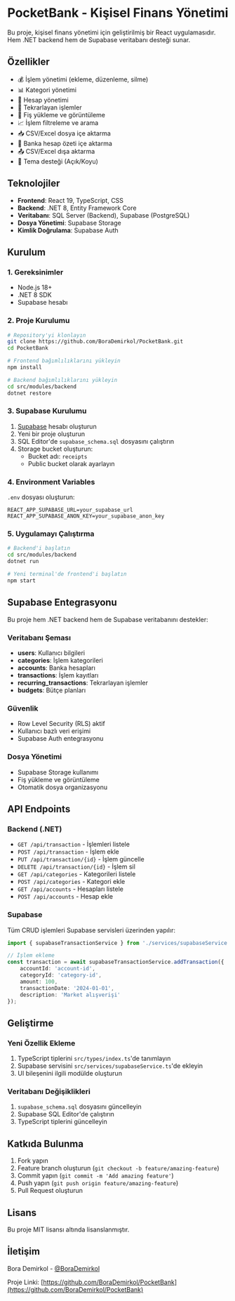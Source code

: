 # PocketBank - Kişisel Finans Yönetimi

Bu proje, kişisel finans yönetimi için geliştirilmiş bir React uygulamasıdır. Hem .NET backend hem de Supabase veritabanı desteği sunar.

## Özellikler

- 💰 İşlem yönetimi (ekleme, düzenleme, silme)
- 📊 Kategori yönetimi
- 🏦 Hesap yönetimi
- 🔄 Tekrarlayan işlemler
- 📁 Fiş yükleme ve görüntüleme
- 📈 İşlem filtreleme ve arama
- 📥 CSV/Excel dosya içe aktarma
- 🏦 Banka hesap özeti içe aktarma
- 📤 CSV/Excel dışa aktarma
- 🌙 Tema desteği (Açık/Koyu)

## Teknolojiler

- **Frontend**: React 19, TypeScript, CSS
- **Backend**: .NET 8, Entity Framework Core
- **Veritabanı**: SQL Server (Backend), Supabase (PostgreSQL)
- **Dosya Yönetimi**: Supabase Storage
- **Kimlik Doğrulama**: Supabase Auth

## Kurulum

### 1. Gereksinimler

- Node.js 18+
- .NET 8 SDK
- Supabase hesabı

### 2. Proje Kurulumu

```bash
# Repository'yi klonlayın
git clone https://github.com/BoraDemirkol/PocketBank.git
cd PocketBank

# Frontend bağımlılıklarını yükleyin
npm install

# Backend bağımlılıklarını yükleyin
cd src/modules/backend
dotnet restore
```

### 3. Supabase Kurulumu

1. [Supabase](https://supabase.com) hesabı oluşturun
2. Yeni bir proje oluşturun
3. SQL Editor'de `supabase_schema.sql` dosyasını çalıştırın
4. Storage bucket oluşturun:
   - Bucket adı: `receipts`
   - Public bucket olarak ayarlayın

### 4. Environment Variables

`.env` dosyası oluşturun:

```env
REACT_APP_SUPABASE_URL=your_supabase_url
REACT_APP_SUPABASE_ANON_KEY=your_supabase_anon_key
```

### 5. Uygulamayı Çalıştırma

```bash
# Backend'i başlatın
cd src/modules/backend
dotnet run

# Yeni terminal'de frontend'i başlatın
npm start
```

## Supabase Entegrasyonu

Bu proje hem .NET backend hem de Supabase veritabanını destekler:

### Veritabanı Şeması

- **users**: Kullanıcı bilgileri
- **categories**: İşlem kategorileri
- **accounts**: Banka hesapları
- **transactions**: İşlem kayıtları
- **recurring_transactions**: Tekrarlayan işlemler
- **budgets**: Bütçe planları

### Güvenlik

- Row Level Security (RLS) aktif
- Kullanıcı bazlı veri erişimi
- Supabase Auth entegrasyonu

### Dosya Yönetimi

- Supabase Storage kullanımı
- Fiş yükleme ve görüntüleme
- Otomatik dosya organizasyonu

## API Endpoints

### Backend (.NET)

- `GET /api/transaction` - İşlemleri listele
- `POST /api/transaction` - İşlem ekle
- `PUT /api/transaction/{id}` - İşlem güncelle
- `DELETE /api/transaction/{id}` - İşlem sil
- `GET /api/categories` - Kategorileri listele
- `POST /api/categories` - Kategori ekle
- `GET /api/accounts` - Hesapları listele
- `POST /api/accounts` - Hesap ekle

### Supabase

Tüm CRUD işlemleri Supabase servisleri üzerinden yapılır:

```typescript
import { supabaseTransactionService } from './services/supabaseService';

// İşlem ekleme
const transaction = await supabaseTransactionService.addTransaction({
    accountId: 'account-id',
    categoryId: 'category-id',
    amount: 100,
    transactionDate: '2024-01-01',
    description: 'Market alışverişi'
});
```

## Geliştirme

### Yeni Özellik Ekleme

1. TypeScript tiplerini `src/types/index.ts`'de tanımlayın
2. Supabase servisini `src/services/supabaseService.ts`'de ekleyin
3. UI bileşenini ilgili modülde oluşturun

### Veritabanı Değişiklikleri

1. `supabase_schema.sql` dosyasını güncelleyin
2. Supabase SQL Editor'de çalıştırın
3. TypeScript tiplerini güncelleyin

## Katkıda Bulunma

1. Fork yapın
2. Feature branch oluşturun (`git checkout -b feature/amazing-feature`)
3. Commit yapın (`git commit -m 'Add amazing feature'`)
4. Push yapın (`git push origin feature/amazing-feature`)
5. Pull Request oluşturun

## Lisans

Bu proje MIT lisansı altında lisanslanmıştır.

## İletişim

Bora Demirkol - [@BoraDemirkol](https://github.com/BoraDemirkol)

Proje Linki: [https://github.com/BoraDemirkol/PocketBank](https://github.com/BoraDemirkol/PocketBank)
